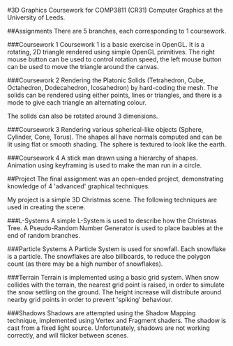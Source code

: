 #3D Graphics
Coursework for  COMP3811 (CR31) Computer Graphics at the University of Leeds. 

##Assignments
There are 5 branches, each corresponding to 1 coursework.

###Coursework 1
Coursework 1 is a basic exercise in OpenGL. It is a rotating, 2D triangle rendered using simple OpenGL primitives. The right mouse button can be used to control rotation speed, the left mouse button can be used to move the triangle around the canvas.

###Coursework 2
Rendering the Platonic Solids (Tetrahedron, Cube, Octahedron, Dodecahedron, Icosahedron) by hard-coding the mesh. The solids can be rendered using either points, lines or triangles, and there is a mode to give each triangle an alternating colour. 

The solids can also be rotated around 3 dimensions. 

###Coursework 3
Rendering various spherical-like objects (Sphere, Cylinder, Cone, Torus). The shapes all have normals computed and can be lit using flat or smooth shading. The sphere is textured to look like the earth.

###Coursework 4
A stick man drawn using a hierarchy of shapes. Animation using keyframing is used to make the man run in a circle. 

##Project
The final assignment was an open-ended project, demonstrating knowledge of 4 'advanced' graphical techniques.

My project is a simple 3D Christmas scene. The following techniques are used in creating the scene.

###L-Systems
A simple L-System is used to describe how the Christmas Tree. A Pseudo-Random Number Generator is used to place baubles at the end of random branches.

###Particle Systems
A Particle System is used for snowfall. Each snowflake is a particle. The snowflakes are also billboards, to reduce the polygon count (as there may be a high number of snowflakes).

###Terrain
Terrain is implemented using a basic grid system. When snow collides with the terrain, the nearest grid point is raised, in order to simulate the snow settling on the ground. The height increase will distribute around nearby grid points in order to prevent 'spiking' behaviour.

###Shadows
Shadows are attempted using the Shadow Mapping technique, implemented using Vertex and Fragment shaders. The shadow is cast from a fixed light source. Unfortunately, shadows are not working correctly, and will flicker between scenes. 
